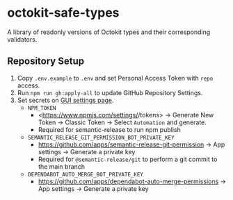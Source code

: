 # octokit-safe-types

A library of readonly versions of Octokit types and their corresponding validators.

## Repository Setup

1. Copy `.env.example` to `.env` and set Personal Access Token with `repo` access.
2. Run `npm run gh:apply-all` to update GitHub Repository Settings.
3. Set secrets on [GUI settings page](https://github.com/noshiro-pf/octokit-safe-types/settings/secrets/actions).
    - `NPM_TOKEN`
        - <https://www.npmjs.com/settings/<user-id>/tokens> -> Generate New Token -> Classic Token -> Select `Automation` and generate.
        - Required for semantic-release to run npm publish
    - `SEMANTIC_RELEASE_GIT_PERMISSION_BOT_PRIVATE_KEY`
        - https://github.com/apps/semantic-release-git-permission -> App settings -> Generate a private key
        - Required for `@semantic-release/git` to perform a git commit to the main branch
    - `DEPENDABOT_AUTO_MERGE_BOT_PRIVATE_KEY`
        - https://github.com/apps/dependabot-auto-merge-permissions -> App settings -> Generate a private key
